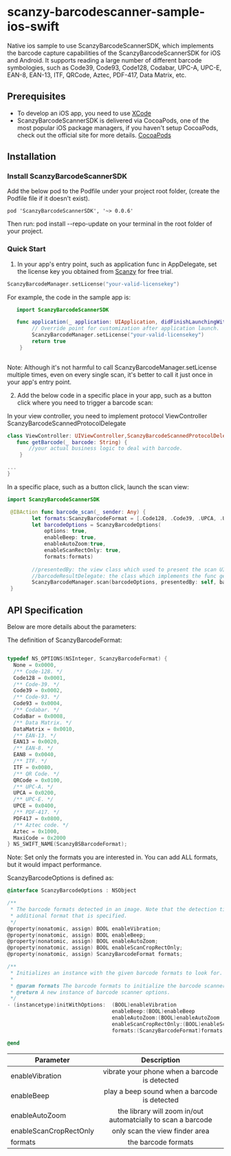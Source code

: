 # scanzy-barcodescanner-sample-ios-swift
Native ios sample to use ScanzyBarcodeScannerSDK, which implements the barcode capture capabilities of the ScanzyBarcodeScannerSDK for iOS and Android. It supports reading a large number of different barcode symbologies, such as Code39, Code93, Code128, Codabar, UPC-A, UPC-E, EAN-8, EAN-13, ITF, QRCode, Aztec, PDF-417, Data Matrix, etc.


## Prerequisites

- To develop an iOS app, you need to use [XCode](https://developer.apple.com/xcode/)
- ScanzyBarcodeScannerSDK is delivered via CocoaPods, one of the most popular iOS package managers, if you haven't setup CocoaPods, check out the official site for more details.
[CocoaPods](https://guides.cocoapods.org/using/getting-started.html)


## Installation

### Install ScanzyBarcodeScannerSDK

Add the below pod to the Podfile under your project root folder, (create the Podfile file if it doesn't exist).

```
pod 'ScanzyBarcodeScannerSDK', '~> 0.0.6'
```

Then run: pod install --repo-update 
on your terminal in the root folder of your project.

### Quick Start

1. In your app's entry point, such as application func in AppDelegate, set the license key you obtained from [Scanzy](https://scanzy.com) for free trial.

```swift
ScanzyBarcodeManager.setLicense("your-valid-licensekey")
```

For example, the code in the sample app is:

```swift
   import ScanzyBarcodeScannerSDK

   func application(_ application: UIApplication, didFinishLaunchingWithOptions launchOptions: [UIApplication.LaunchOptionsKey: Any]?) -> Bool {
        // Override point for customization after application launch.
        ScanzyBarcodeManager.setLicense("your-valid-licensekey")
        return true
    }
    
```

Note: Although it's not harmful to call ScanzyBarcodeManager.setLicense multiple times, even on every single scan, it's better to call it just once in your app's entry point.

2. Add the below code in a specific place in your app, such as a button click where you need to trigger a barcode scan:

In your view controller, you need to implement protocol ViewController ScanzyBarcodeScannedProtocolDelegate

```swift
class ViewController: UIViewController,ScanzyBarcodeScannedProtocolDelegate {
   func getBarcode(_ barcode: String) {
       //your actual business logic to deal with barcode.
    }

...
}
```

In a specific place, such as a button click, launch the scan view:

```swift
import ScanzyBarcodeScannerSDK

 @IBAction func barcode_scan(_ sender: Any) {
        let formats:ScanzyBarcodeFormat = [.Code128, .Code39, .UPCA, .UPCE]
        let barcodeOptions = ScanzyBarcodeOptions(
            options: true,
            enableBeep: true,
            enableAutoZoom:true,
            enableScanRectOnly: true,
            formats:formats)
        
        //presentedBy: the view class which used to present the scan UI, such as self of this view controller
        //barcodeResultDelegate: the class which implements the func getBarcode(_ barcode: String) protocol
        ScanzyBarcodeManager.scan(barcodeOptions, presentedBy: self, barcodeResultDelegate: self)
 }
```

## API Specification

Below are more details about the parameters:

The definition of ScanzyBarcodeFormat:

```objective-c

typedef NS_OPTIONS(NSInteger, ScanzyBarcodeFormat) {
  None = 0x0000,
  /** Code-128. */
  Code128 = 0x0001,
  /** Code-39. */
  Code39 = 0x0002,
  /** Code-93. */
  Code93 = 0x0004,
  /** Codabar. */
  CodaBar = 0x0008,
  /** Data Matrix. */
  DataMatrix = 0x0010,
  /** EAN-13. */
  EAN13 = 0x0020,
  /** EAN-8. */
  EAN8 = 0x0040,
  /** ITF. */
  ITF = 0x0080,
  /** QR Code. */
  QRCode = 0x0100,
  /** UPC-A. */
  UPCA = 0x0200,
  /** UPC-E. */
  UPCE = 0x0400,
  /** PDF-417. */
  PDF417 = 0x0800,
  /** Aztec code. */
  Aztec = 0x1000,
  MaxiCode = 0x2000
} NS_SWIFT_NAME(ScanzyBSBarcodeFormat);

```
Note: Set only the formats you are interested in. You can add ALL formats, but it would impact performance.


ScanzyBarcodeOptions is defined as:

```objective-c
@interface ScanzyBarcodeOptions : NSObject

/**
 * The barcode formats detected in an image. Note that the detection time will increase for each
 * additional format that is specified.
 */
@property(nonatomic, assign) BOOL enableVibration;
@property(nonatomic, assign) BOOL enableBeep;
@property(nonatomic, assign) BOOL enableAutoZoom;
@property(nonatomic, assign) BOOL enableScanCropRectOnly;
@property(nonatomic, assign) ScanzyBarcodeFormat formats;

/**
 * Initializes an instance with the given barcode formats to look for.
 *
 * @param formats The barcode formats to initialize the barcode scanner options.
 * @return A new instance of barcode scanner options.
 */
- (instancetype)initWithOptions:  (BOOL)enableVibration 
                                  enableBeep:(BOOL)enableBeep
                                  enableAutoZoom:(BOOL)enableAutoZoom
                                  enableScanCropRectOnly:(BOOL)enableScanCropRectOnly
                                  formats:(ScanzyBarcodeFormat)formats;

@end
```

|     Parameter    |   Description         | 
| ------------- |:-------------:| 
| enableVibration      | vibrate your phone when a barcode is detected |
| enableBeep      |   play a beep sound when a barcode is detected    |  
| enableAutoZoom |   the library will zoom in/out automatcially to scan a barcode    |   
| enableScanCropRectOnly |   only scan the view finder area    |   
| formats |   the barcode formats    |   

